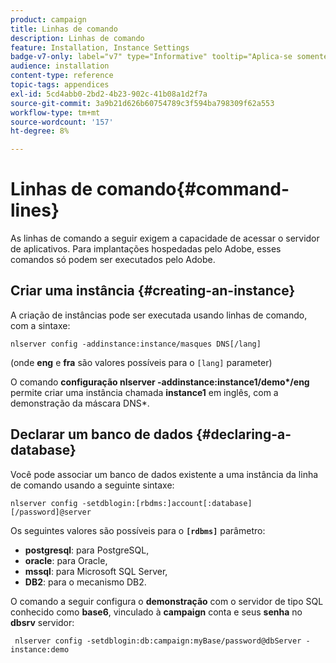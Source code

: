 ```yaml
---
product: campaign
title: Linhas de comando
description: Linhas de comando
feature: Installation, Instance Settings
badge-v7-only: label="v7" type="Informative" tooltip="Aplica-se somente ao Campaign Classic v7"
audience: installation
content-type: reference
topic-tags: appendices
exl-id: 5cd4abb0-2bd2-4b23-902c-41b08a1d2f7a
source-git-commit: 3a9b21d626b60754789c3f594ba798309f62a553
workflow-type: tm+mt
source-wordcount: '157'
ht-degree: 8%

---
```


# Linhas de comando{#command-lines}



As linhas de comando a seguir exigem a capacidade de acessar o servidor de aplicativos. Para implantações hospedadas pelo Adobe, esses comandos só podem ser executados pelo Adobe.

## Criar uma instância {#creating-an-instance}

A criação de instâncias pode ser executada usando linhas de comando, com a sintaxe:

```
nlserver config -addinstance:instance/masques DNS[/lang]
```

(onde **eng** e **fra** são valores possíveis para o `[lang]` parameter)

O comando **configuração nlserver -addinstance:instance1/demo&#42;/eng** permite criar uma instância chamada **instance1** em inglês, com a demonstração da máscara DNS&#42;.

## Declarar um banco de dados {#declaring-a-database}

Você pode associar um banco de dados existente a uma instância da linha de comando usando a seguinte sintaxe:

```
nlserver config -setdblogin:[rbdms:]account[:database][/password]@server
```

Os seguintes valores são possíveis para o **`[rdbms]`** parâmetro:

* **postgresql**: para PostgreSQL,
* **oracle**: para Oracle,
* **mssql**: para Microsoft SQL Server,
* **DB2**: para o mecanismo DB2.

O comando a seguir configura o **demonstração** com o servidor de tipo SQL conhecido como **base6**, vinculado à **campaign** conta e seus **senha** no **dbsrv** servidor:

```
 nlserver config -setdblogin:db:campaign:myBase/password@dbServer -instance:demo
```
